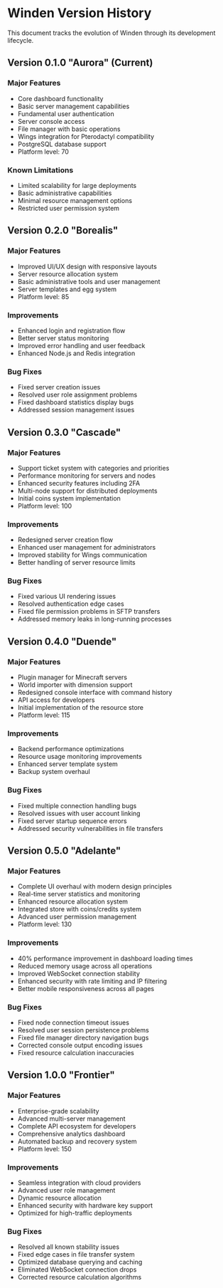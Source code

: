 # Winden Version History

This document tracks the evolution of Winden through its development lifecycle.

## Version 0.1.0 "Aurora" (Current)

### Major Features
- Core dashboard functionality
- Basic server management capabilities
- Fundamental user authentication
- Server console access
- File manager with basic operations
- Wings integration for Pterodactyl compatibility
- PostgreSQL database support
- Platform level: 70

### Known Limitations
- Limited scalability for large deployments
- Basic administrative capabilities
- Minimal resource management options
- Restricted user permission system

## Version 0.2.0 "Borealis"

### Major Features
- Improved UI/UX design with responsive layouts
- Server resource allocation system
- Basic administrative tools and user management
- Server templates and egg system
- Platform level: 85

### Improvements
- Enhanced login and registration flow
- Better server status monitoring
- Improved error handling and user feedback
- Enhanced Node.js and Redis integration

### Bug Fixes
- Fixed server creation issues
- Resolved user role assignment problems
- Fixed dashboard statistics display bugs
- Addressed session management issues

## Version 0.3.0 "Cascade"

### Major Features
- Support ticket system with categories and priorities
- Performance monitoring for servers and nodes
- Enhanced security features including 2FA
- Multi-node support for distributed deployments
- Initial coins system implementation
- Platform level: 100

### Improvements
- Redesigned server creation flow
- Enhanced user management for administrators
- Improved stability for Wings communication
- Better handling of server resource limits

### Bug Fixes
- Fixed various UI rendering issues
- Resolved authentication edge cases
- Fixed file permission problems in SFTP transfers
- Addressed memory leaks in long-running processes

## Version 0.4.0 "Duende"

### Major Features
- Plugin manager for Minecraft servers
- World importer with dimension support
- Redesigned console interface with command history
- API access for developers
- Initial implementation of the resource store
- Platform level: 115

### Improvements
- Backend performance optimizations
- Resource usage monitoring improvements
- Enhanced server template system
- Backup system overhaul

### Bug Fixes
- Fixed multiple connection handling bugs
- Resolved issues with user account linking
- Fixed server startup sequence errors
- Addressed security vulnerabilities in file transfers

## Version 0.5.0 "Adelante"

### Major Features
- Complete UI overhaul with modern design principles
- Real-time server statistics and monitoring
- Enhanced resource allocation system
- Integrated store with coins/credits system
- Advanced user permission management
- Platform level: 130

### Improvements
- 40% performance improvement in dashboard loading times
- Reduced memory usage across all operations
- Improved WebSocket connection stability
- Enhanced security with rate limiting and IP filtering
- Better mobile responsiveness across all pages

### Bug Fixes
- Fixed node connection timeout issues
- Resolved user session persistence problems
- Fixed file manager directory navigation bugs
- Corrected console output encoding issues
- Fixed resource calculation inaccuracies

## Version 1.0.0 "Frontier"

### Major Features
- Enterprise-grade scalability
- Advanced multi-server management
- Complete API ecosystem for developers
- Comprehensive analytics dashboard
- Automated backup and recovery system
- Platform level: 150

### Improvements
- Seamless integration with cloud providers
- Advanced user role management
- Dynamic resource allocation
- Enhanced security with hardware key support
- Optimized for high-traffic deployments

### Bug Fixes
- Resolved all known stability issues
- Fixed edge cases in file transfer system
- Optimized database querying and caching
- Eliminated WebSocket connection drops
- Corrected resource calculation algorithms 